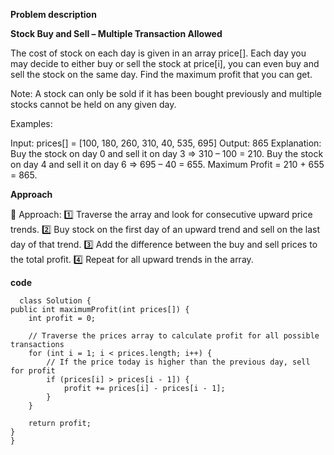 **Problem description**

**Stock Buy and Sell – Multiple Transaction Allowed**

The cost of stock on each day is given in an array price[]. Each day you may decide to either buy or sell the stock at price[i], you can even buy and sell the stock on the same day. Find the maximum profit that you can get.

Note: A stock can only be sold if it has been bought previously and multiple stocks cannot be held on any given day.

Examples:

Input: prices[] = [100, 180, 260, 310, 40, 535, 695]
Output: 865
Explanation: Buy the stock on day 0 and sell it on day 3 => 310 – 100 = 210. Buy the stock on day 4 and sell it on day 6 => 695 – 40 = 655. Maximum Profit = 210 + 655 = 865.

**Approach**



🧠 Approach:
1️⃣ Traverse the array and look for consecutive upward price trends.
2️⃣ Buy stock on the first day of an upward trend and sell on the last day of that trend.
3️⃣ Add the difference between the buy and sell prices to the total profit.
4️⃣ Repeat for all upward trends in the array.

**code**

      class Solution {
    public int maximumProfit(int prices[]) {
        int profit = 0;

        // Traverse the prices array to calculate profit for all possible transactions
        for (int i = 1; i < prices.length; i++) {
            // If the price today is higher than the previous day, sell for profit
            if (prices[i] > prices[i - 1]) {
                profit += prices[i] - prices[i - 1];
            }
        }

        return profit;
    }
    }
